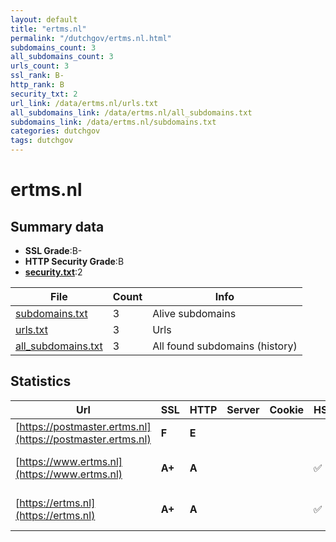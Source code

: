 ```yaml
---
layout: default
title: "ertms.nl"
permalink: "/dutchgov/ertms.nl.html"
subdomains_count: 3
all_subdomains_count: 3
urls_count: 3
ssl_rank: B-
http_rank: B
security_txt: 2
url_link: /data/ertms.nl/urls.txt
all_subdomains_link: /data/ertms.nl/all_subdomains.txt
subdomains_link: /data/ertms.nl/subdomains.txt
categories: dutchgov
tags: dutchgov
---
```



# ertms.nl
## Summary data


 - **SSL Grade**:B-
 - **HTTP Security Grade**:B
 - **[security.txt](https://www.digitaleoverheid.nl/nieuws/standaard-security-txt-nu-verplicht-voor-overheid/)**:2


| File       | Count | Info |
|------------|-------|------|
|[subdomains.txt](/DutchGovScope/data/ertms.nl/subdomains.txt)|3|Alive subdomains|
|[urls.txt](/DutchGovScope/data/ertms.nl/urls.txt)|3|Urls|
|[all_subdomains.txt](/DutchGovScope/data/ertms.nl/all_subdomains.txt)|3|All found subdomains (history)|


## Statistics


| Url | SSL | HTTP | Server | Cookie | HSTS | CORS | CTO | CSP | XFO | XXP | RP |FP| Tech |Title |
|--------|-------|-------|------|------|------|------|------|------|------|------|------|------|------|------|
|[https://postmaster.ertms.nl](https://postmaster.ertms.nl)| **F**| **E**|| | | | | | | | :white_check_mark: | ||Document Moved|
|[https://www.ertms.nl](https://www.ertms.nl)| **A+**| **A**|| |:white_check_mark: | | | | :white_check_mark: | :white_check_mark: | :white_check_mark: | |HSTS Microsoft ASP.NET|Object moved|
|[https://ertms.nl](https://ertms.nl)| **A+**| **A**|| |:white_check_mark: | | | | :white_check_mark: | :white_check_mark: | :white_check_mark: | |HSTS Microsoft ASP.NET|Object moved|

